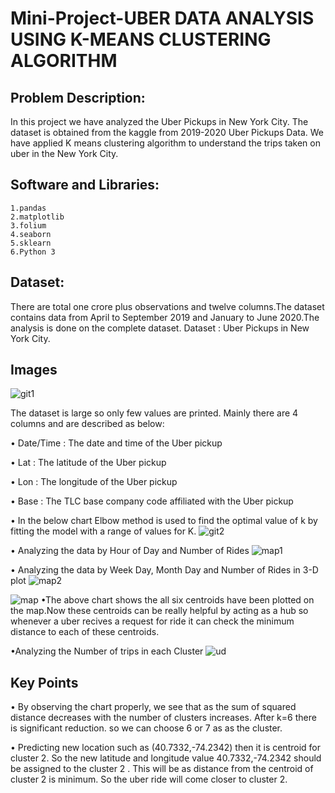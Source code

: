 # Mini-Project-UBER DATA ANALYSIS USING K-MEANS CLUSTERING ALGORITHM

## Problem Description: 
 In this project we have analyzed the Uber Pickups in New York City. The dataset is obtained from the kaggle from 2019-2020 Uber Pickups Data. We have applied K means clustering algorithm to understand the trips taken on uber in the New York City.

## Software and Libraries:
    1.pandas
    2.matplotlib
    3.folium 
    4.seaborn
    5.sklearn
    6.Python 3
    
## Dataset:
 There are total one crore plus observations and twelve columns.The dataset contains data from April to September 2019 and January to June 2020.The analysis is done on the complete dataset. Dataset : Uber Pickups in New York City.
 
## Images
![git1](https://user-images.githubusercontent.com/69394589/211569853-87ecac3f-590b-48ee-8786-b58116a1c32c.png)

The dataset is large so only few values are printed. Mainly there are 4 columns and are described as below:

 • Date/Time : The date and time of the Uber pickup
 
 • Lat : The latitude of the Uber pickup
 
 • Lon : The longitude of the Uber pickup
 
 • Base : The TLC base company code affiliated with the Uber pickup
 
 • In the below chart Elbow method is used to find the optimal value of k by fitting the model with a range of values for K.
 ![git2](https://user-images.githubusercontent.com/69394589/211570543-2a1912c4-4f2c-4769-94f7-fd34b632bd83.png)

• Analyzing the data by Hour of Day and Number of Rides
![map1](https://user-images.githubusercontent.com/69394589/211570779-073093b4-e358-4ff5-8d14-87acf3ee5b56.png)

• Analyzing the data by Week Day, Month Day and Number of Rides in 3-D plot
![map2](https://user-images.githubusercontent.com/69394589/211576767-5ce0df79-00ab-44d3-8a3b-227bd8386374.png)

![map](https://user-images.githubusercontent.com/69394589/211571847-b3bdf0d3-f82f-48b0-af04-c23cf2ab7f50.png)
•The above chart shows the all six centroids have been plotted on the map.Now these centroids can be really helpful by acting as a hub so whenever a uber recives a request for ride it can check the minimum distance to each of these centroids.

•Analyzing the Number of trips in each Cluster
![ud](https://user-images.githubusercontent.com/69394589/211576198-dbe09fe3-88b3-43dd-ab7c-ad226ac4e26a.png)

## Key Points
 • By observing the chart properly, we  see that as the sum of squared distance decreases with the number of clusters increases. After k=6 there is significant reduction. so we can choose 6 or 7 as as the cluster.
 
• Predicting new location such as (40.7332,-74.2342) then it is centroid for cluster 2. So the new latitude and longitude value 40.7332,-74.2342 should be assigned to the cluster 2 . This will be as distance from the centroid of cluster 2 is minimum. So the uber ride will come closer to cluster 2.






























